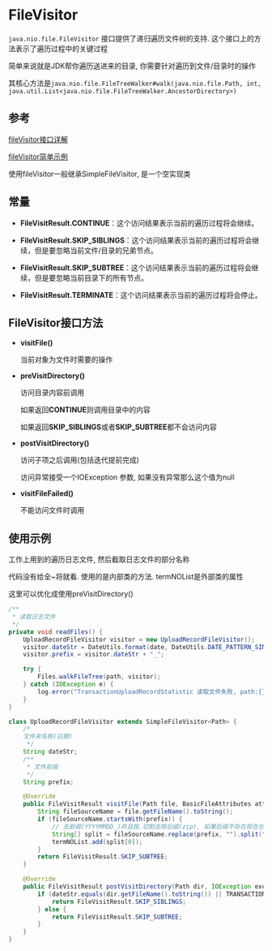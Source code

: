 # FileVisitor

`java.nio.file.FileVisitor` 接口提供了递归遍历文件树的支持. 这个接口上的方法表示了遍历过程中的关键过程

简单来说就是JDK帮你遍历送进来的目录, 你需要针对遍历到文件/目录时的操作

其核心方法是`java.nio.file.FileTreeWalker#walk(java.nio.file.Path, int, java.util.List<java.nio.file.FileTreeWalker.AncestorDirectory>)`



## 参考

[fileVisitor接口详解](https://cucaracha.iteye.com/blog/2044114)

[fileVisitor简单示例](https://blog.csdn.net/qasrc6/article/details/51282185)

使用fileVisitor一般继承SimpleFileVisitor, 是一个空实现类



## 常量

*   **FileVisitResult.CONTINUE**：这个访问结果表示当前的遍历过程将会继续。 

*   **FileVisitResult.SKIP_SIBLINGS**：这个访问结果表示当前的遍历过程将会继续，但是要忽略当前文件/目录的兄弟节点。 

*   **FileVisitResult.SKIP_SUBTREE**：这个访问结果表示当前的遍历过程将会继续，但是要忽略当前目录下的所有节点。 

*   **FileVisitResult.TERMINATE**：这个访问结果表示当前的遍历过程将会停止。 



## FileVisitor接口方法

*   **visitFile()**

    当前对象为文件时需要的操作

    

*   **preVisitDirectory()**

    访问目录内容前调用

    如果返回**CONTINUE**则调用目录中的内容

    如果返回**SKIP_SIBLINGS**或者**SKIP_SUBTREE**都不会访问内容

    

*   **postVisitDirectory()**

    访问子项之后调用(包括迭代提前完成)

    访问异常接受一个IOException 参数, 如果没有异常那么这个值为null

    

*   **visitFileFailed()**

    不能访问文件时调用



## 使用示例

工作上用到的遍历日志文件, 然后截取日志文件的部分名称

代码没有给全~将就看. 使用的是内部类的方法. termNOList是外部类的属性

这里可以优化成使用preVisitDirectory() 

```java
/**
 * 读取日志文件
 */
private void readFiles() {
    UploadRecordFileVisitor visitor = new UploadRecordFileVisitor();
    visitor.dateStr = DateUtils.format(date, DateUtils.DATE_PATTERN_SIMPLE);
    visitor.prefix = visitor.dateStr + "_";

    try {
        Files.walkFileTree(path, visitor);
    } catch (IOException e) {
        log.error("TransactionUploadRecordStatistic 读取文件失败, path:{}, visitor:{}", path, visitor, e);
    }
}

class UploadRecordFileVisitor extends SimpleFileVisitor<Path> {
    /*
    文件夹名称(日期)
     */
    String dateStr;
    /**
     * 文件前缀
     */
    String prefix;

    @Override
    public FileVisitResult visitFile(Path file, BasicFileAttributes attrs) throws IOException {
        String fileSourceName = file.getFileName().toString();
        if (fileSourceName.startsWith(prefix)) {
            // 去前缀(YYYYMMDD_)并且按.切割去除后缀(zip), 如果后缀不存在现在也算是一个
            String[] split = fileSourceName.replace(prefix, "").split("\\.");
            termNOList.add(split[0]);
        }
        return FileVisitResult.SKIP_SUBTREE;
    }

    @Override
    public FileVisitResult postVisitDirectory(Path dir, IOException exc) throws IOException {
        if (dateStr.equals(dir.getFileName().toString()) || TRANSACTION_UPLOAD_PATH.equals(dir.toString())) {
            return FileVisitResult.SKIP_SIBLINGS;
        } else {
            return FileVisitResult.SKIP_SUBTREE;
        }
    }
}
```

